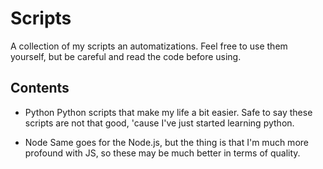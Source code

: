 # Scripts
A collection of my scripts an automatizations.
Feel free to use them yourself, but be careful and read the code before using.

## Contents

- Python
Python scripts that make my life a bit easier. Safe to say these scripts are not that good, 'cause I've just started learning python.

- Node
Same goes for the Node.js, but the thing is that I'm much more profound with JS, so these may be much better in terms of quality.
